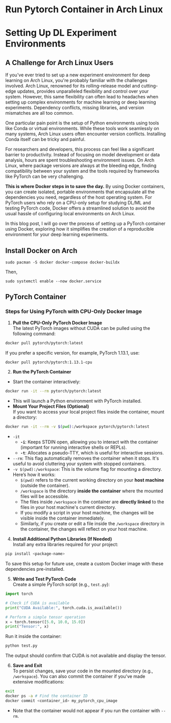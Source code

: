 # Run Pytorch Container in Arch Linux



# Setting Up DL Experiment Environments

## A Challenge for Arch Linux Users

If you've ever tried to set up a new experiment environment for deep learning on Arch Linux, you're probably familiar with the challenges involved. Arch Linux, renowned for its rolling-release model and cutting-edge updates, provides unparalleled flexibility and control over your system. However, this same flexibility can often lead to headaches when setting up complex environments for machine learning or deep learning experiments. Dependency conflicts, missing libraries, and version mismatches are all too common.

One particular pain point is the setup of Python environments using tools like Conda or virtual environments. While these tools work seamlessly on many systems, Arch Linux users often encounter version conflicts. Installing Conda itself can be tricky and painful.

For researchers and developers, this process can feel like a significant barrier to productivity. Instead of focusing on model development or data analysis, hours are spent troubleshooting environment issues. On Arch Linux, where package versions are always at the bleeding edge, finding compatibility between your system and the tools required by frameworks like PyTorch can be very challenging.

**This is where Docker steps in to save the day.** By using Docker containers, you can create isolated, portable environments that encapsulate all the dependencies you need, regardless of the host operating system. For PyTorch users who rely on a CPU-only setup for studying DL/ML and testing PyTorch code, Docker offers a streamlined solution to avoid the usual hassle of configuring local environments on Arch Linux.

In this blog post, I will go over the process of setting up a PyTorch container using Docker, exploring how it simplifies the creation of a reproducible environment for your deep learning experiments.

## Install Docker on Arch

```
sudo pacman -S docker docker-compose docker-buildx
```

Then, 
```
sudo systemctl enable --now docker.service
```


## PyTorch Container 

### **Steps for Using PyTorch with CPU-Only Docker Image**

1. **Pull the CPU-Only PyTorch Docker Image**  
The latest PyTorch images without CUDA can be pulled using the following command:
```bash
docker pull pytorch/pytorch:latest
```

If you prefer a specific version, for example, PyTorch 1.13.1, use:
```bash
docker pull pytorch/pytorch:1.13.1-cpu
```


2. **Run the PyTorch Container**  
- Start the container interactively:
```bash
docker run -it --rm pytorch/pytorch:latest
```
- This will launch a Python environment with PyTorch installed.
- **Mount Your Project Files (Optional)**  
If you want to access your local project files inside the container, mount a directory:
```bash
docker run -it --rm -v $(pwd):/workspace pytorch/pytorch:latest
```
- `-it`
	- **`-i`**: Keeps STDIN open, allowing you to interact with the container (important for running interactive shells or REPLs).
	- **`-t`**: Allocates a pseudo-TTY, which is useful for interactive sessions.
- `--rm`: This flag automatically removes the container when it stops. It's useful to avoid cluttering your system with stopped containers.
- `-v $(pwd):/workspace`: This is the volume flag for mounting a directory. Here’s how it works:
	- `$(pwd)` refers to the current working directory on your **host machine** (outside the container).
	- `/workspace` is the directory **inside the container** where the mounted files will be accessible.
	- The files inside `/workspace` in the container are **directly linked** to the files in your host machine's current directory.
	- If you modify a script in your host machine, the changes will be visible inside the container immediately.
	- Similarly, if you create or edit a file inside the `/workspace` directory in the container, the changes will reflect on your host machine.


4. **Install Additional Python Libraries (If Needed)**  
Install any extra libraries required for your project:

```bash
pip install <package-name>
```

To save this setup for future use, create a custom Docker image with these dependencies pre-installed.


5. **Write and Test PyTorch Code**  
Create a simple PyTorch script (e.g., `test.py`):

```python
import torch

# Check if CUDA is available
print("CUDA Available:", torch.cuda.is_available())

# Perform a simple tensor operation
x = torch.tensor([5.0, 10.0, 15.0])
print("Tensor:", x)
```

Run it inside the container:

```bash
python test.py
```

The output should confirm that CUDA is not available and display the tensor.


6. **Save and Exit**  
To persist changes, save your code in the mounted directory (e.g., `/workspace`). You can also commit the container if you've made extensive modifications:

```bash
exit
docker ps -a # Find the container ID
docker commit <container_id> my_pytorch_cpu_image
```
- Note that the container would not appear if you run the container with `--rm`. 

